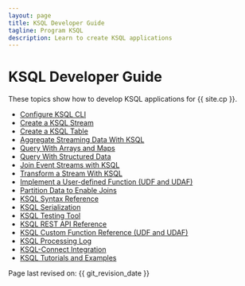 ```yaml
---
layout: page
title: KSQL Developer Guide
tagline: Program KSQL 
description: Learn to create KSQL applications
---
```


KSQL Developer Guide
====================

These topics show how to develop KSQL applications for {{ site.cp }}.

- [Configure KSQL CLI](../installation/cli-config) 
- [Create a KSQL Stream](create-a-stream.md)
- [Create a KSQL Table](create-a-table.md)
- [Aggregate Streaming Data With KSQL](aggregate-streaming-data.md)
- [Query With Arrays and Maps](query-with-arrays-and-maps.md)
- [Query With Structured Data](query-with-structured-data.md)
- [Join Event Streams with KSQL](join-streams-and-tables.md)
- [Transform a Stream With KSQL](transform-a-stream-with-ksql.md)
- [Implement a User-defined Function (UDF and UDAF)](implement-a-udf)
- [Partition Data to Enable Joins](partition-data.md)
- [KSQL Syntax Reference](syntax-reference.md)
- [KSQL Serialization](serialization.md)
- [KSQL Testing Tool](ksql-testing-tool.md)
- [KSQL REST API Reference](api.md)
- [KSQL Custom Function Reference (UDF and UDAF)](udf.md)
- [KSQL Processing Log](processing-log.md)
- [KSQL-Connect Integration](ksql-connect.md)
- [KSQL Tutorials and Examples](../tutorials/index.md)


Page last revised on: {{ git_revision_date }}
